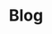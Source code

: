 ---
layout: grid
type: category
title: Blog
slug: blog
sidebar: true
order: 2
description: >
  Anything about cybersecurity.
---